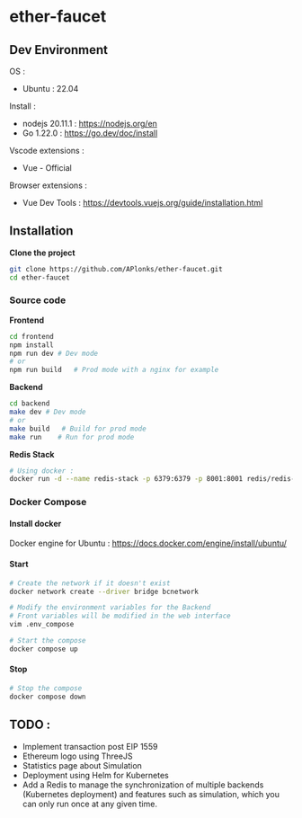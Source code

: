 # ether-faucet


## Dev Environment

OS :
- Ubuntu : 22.04

Install :
- nodejs 20.11.1 : https://nodejs.org/en
- Go 1.22.0 : https://go.dev/doc/install

Vscode extensions :
- Vue - Official

Browser extensions : 
- Vue Dev Tools : https://devtools.vuejs.org/guide/installation.html

## Installation

**Clone the project**
```bash
git clone https://github.com/APlonks/ether-faucet.git
cd ether-faucet
```
### Source code

**Frontend**
```bash
cd frontend
npm install
npm run dev # Dev mode
# or 
npm run build   # Prod mode with a nginx for example
```

**Backend**
```bash
cd backend
make dev # Dev mode
# or 
make build   # Build for prod mode
make run    # Run for prod mode
```

**Redis Stack**
```bash
# Using docker : 
docker run -d --name redis-stack -p 6379:6379 -p 8001:8001 redis/redis-stack:7.2.0-v9
```

### Docker Compose

#### Install docker

Docker engine for Ubuntu : https://docs.docker.com/engine/install/ubuntu/

#### Start

```bash
# Create the network if it doesn't exist
docker network create --driver bridge bcnetwork

# Modify the environment variables for the Backend
# Front variables will be modified in the web interface
vim .env_compose 

# Start the compose
docker compose up
```

#### Stop
```bash
# Stop the compose
docker compose down
```

## TODO :
- Implement transaction post EIP 1559
- Ethereum logo using ThreeJS
- Statistics page about Simulation
- Deployment using Helm for Kubernetes
- Add a Redis to manage the synchronization of multiple backends (Kubernetes deployment) and features such as simulation, which you can only run once at any given time. 
